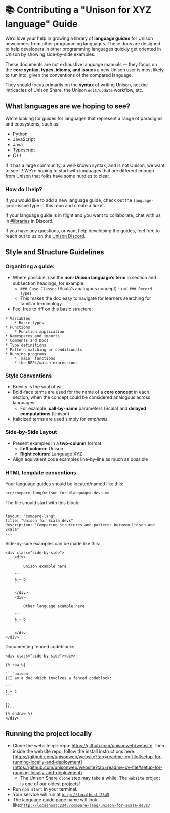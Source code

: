 # 📚 Contributing a "Unison for XYZ language" Guide

We’d love your help in growing a library of **language guides** for Unison newcomers from other programming languages. These docs are designed to help developers in other programming languages quickly get oriented in Unison by showing side-by-side examples.

These documents are not exhaustive language manuals — they focus on the **core syntax, types, idioms, and issues** a new Unison user is most likely to run into, given the conventions of the compared language.

They should focus primarily on the **syntax** of writing Unison, not the intricacies of Unison Share, the Unison `edit/update` workflow, etc.

## What languages are we hoping to see?

We're looking for guides for languages that represent a range of paradigms and ecosystems, such as:

* Python
* JavaScript
* Java
* Typescript
* C++

If it has a large community, a well-known syntax, and is not Unison, we want to see it!
We're hoping to start with languages that are different enough from Unison that folks have some hurdles to clear.

### How do I help?

If you would like to add a new language guide, check out the `language-guide` issue type in this repo and create a ticket.

If your language guide is in flight and you want to collaborate, chat with us in [#libraries](https://www.unison-lang.org/discord) in Discord.

If you have any questions, or want help developing the guides, feel free to reach out to us on the [Unison Discord](https://www.unison-lang.org/discord).

## Style and Structure Guidelines

### Organizing a guide:

- Where possible, use the **non-Unison language’s term** in section and subsection headings, for example:
    - `### Case Classes` (Scala’s analogous concept) - not `### Record Types`
    - This makes the doc easy to navigate for learners searching for familiar terminology.
- Feel free to riff on this basic structure:

```
* Variables
	* Basic types
* Functions
	* Function application
* Namespaces and imports
* Comments and Docs
* Type definitions
* Pattern matching or conditionals
* Running programs
	* `main` functions
	* the REPL/watch expressions
```

### Style Conventions

- Brevity is the soul of wit.
- Bold-face terms are used for the name of a **core concept** in each section, when the concept could be considered analogous across languages.
    - For example: **call-by-name** parameters (Scala) and **delayed computations** (Unison)
- Italicized terms are used simply for *emphasis*.

### Side-by-Side Layout

- Present examples in a **two-column** format:
    - **Left column:** Unison
    - **Right column:** Language XYZ
- Align equivalent code examples line-by-line as much as possible

### HTML template conventions

Your language guides should be located/named like this:

`src/compare-lang/unison-for-<language>-devs.md`

The file should start with this block:

```
---
layout: "compare-lang"
title: "Unison for Scala devs"
description: "Comparing structures and patterns between Unison and Scala"
---
```

Side-by-side examples can be made like this:

```
<div class="side-by-side">
	<div>

		Unison example here

    ```
    a + b
    ```

	</div>
	<div>

		Other language example here

    ```
    a + b
    ```

	</div
</div>
```

Documenting fenced codeblocks:

`````
<div class="side-by-side"><div>

{% raw %}

````unison
{{I am a doc which involves a fenced codeblock:

```
1 + 2
```

}}
````
{% endraw %}
</div>
`````

## Running the project locally

- Clone the website `git` repo: https://github.com/unisonweb/website Then inside the website repo,  follow the install instructions here: [https://github.com/unisonweb/website?tab=readme-ov-file#setup-for-running-locally-and-deployment](https://github.com/unisonweb/website?tab=readme-ov-file#setup-for-running-locally-and-deployment)
    - The Unison Share `clone` step may take a while. The `website` project is one of our oldest projects!
- Run `npm start` in your terminal.
- Your service will run at [`http://localhost:2345`](http://localhost:2345)
- The language guide page name will look like:[`http://localhost:2345/compare-lang/unison-for-scala-devs/`](http://localhost:2345/compare-lang/unison-for-scala-devs/)